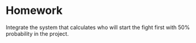# Homework  

Integrate the system that calculates who will start the fight first with 50% probability in the project.